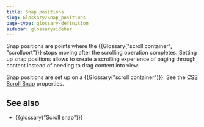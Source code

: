 ```yaml
---
title: Snap positions
slug: Glossary/Snap_positions
page-type: glossary-definition
sidebar: glossarysidebar
---
```


Snap positions are points where the {{Glossary("scroll container", "scrollport")}} stops moving after the scrolling operation completes. Setting up snap positions allows to create a scrolling experience of paging through content instead of needing to drag content into view.

Snap positions are set up on a {{Glossary("scroll container")}}. See the [CSS Scroll Snap](/en-US/docs/Web/CSS/CSS_scroll_snap) properties.

## See also

- {{glossary("Scroll snap")}}
